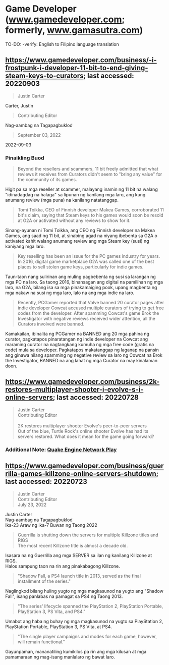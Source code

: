 # Game Developer (www.gamedeveloper.com; formerly, www.gamasutra.com)

TO-DO: -verify: English to Filipino language translation

## https://www.gamedeveloper.com/business/-i-frostpunk-i-developer-11-bit-to-end-giving-steam-keys-to-curators; last accessed: 20220903

>    Justin Carter

Carter, Justin

>    Contributing Editor

Nag-aambag na Tagapagbuklod

>    September 03, 2022

2022-09-03

### Pinaikling Buod

>    Beyond the resellers and scammers, 11 bit freely admitted that what reviews it receives from Curators didn't seem to "bring any value" for the community of its games. 

Higit pa sa mga reseller at scammer, malayang inamin ng 11 bit na walang "idinadagdag na halaga" sa lipunan ng kanilang mga laro, ang kung anumang review (mga puna) na kanilang natatanggap.

> Tomi Toikka, CEO of Finnish developer Makea Games, corroborated 11 bit's claim, saying that Steam keys to his games would soon be resold at G2A or activated without any reviews to show for it.

Sinang-ayunan ni Tomi Toikka, ang CEO ng Finnish developer na Makea Games, ang saad ng 11 bit, at sinabing agad na niyang ibebenta sa G2A o activated kahit walang anumang review ang mga Steam key (susi) ng kaniyang mga laro. 

> Key reselling has been an issue for the PC games industry for years. In 2016, digital game marketplace G2A was called one of the best places to sell stolen game keys, particularly for indie games.

Taun-taon nang sulirinan ang muling pagbebenta ng susi sa larangan ng mga PC na laro. Sa taong 2016, binansagan ang digital na pamilihan ng mga laro, na G2A, bilang isa sa mga pinakamaiging pook, upang magbenta ng mga nakaw na susi ng mga laro, lalo na ang mga indie na laro.

>    Recently, PCGamer reported that Valve banned 20 curator pages after indie developer Cowcat accused multiple curators of trying to get free codes from the developer. After spamming Cowcat's game Brok the Investigator with negative reviews received wider attention, all the Curators involved were banned.

Kamakailan, ibinalita ng PCGamer na BANNED ang 20 mga pahina ng curator, pagkatapos pinaratangan ng indie developer na Cowcat ang maraming curator na nagtangkang kumuha ng mga free code (gratis na code) mula sa developer. Pagkatapos makatanggap ng laganap na pansin ang ginawa nilang spamming ng negative review sa laro ng Cowcat na Brok the Investigator, BANNED na ang lahat ng mga Curator na may kinalaman doon.


## https://www.gamedeveloper.com/business/2k-restores-multiplayer-shooter-i-evolve-s-i-online-servers; last accessed: 20220728

> Justin Carter<br/>
> Contributing Editor<br/>
> <br/>
> 2K restores multiplayer shooter Evolve's peer-to-peer servers<br/>
> Out of the blue, Turtle Rock's online shooter Evolve has had its servers restored. What does it mean for the game going forward?

### Additional Note: [Quake Engine Network Play](https://github.com/usbong/newsletters/blob/main/notes/LessonsLearned/wikipediaDotOrg.md)

## https://www.gamedeveloper.com/business/guerrilla-games-killzone-online-servers-shutdown; last accessed: 20220723

> Justin Carter<br/>
> Contributing Editor<br/>
> July 23, 2022

Justin Carter<br/>
Nag-aambag na Tagapagbuklod<br/>
Ika-23 Araw ng ika-7 Buwan ng Taong 2022

> Guerrilla is shutting down the servers for multiple Killzone titles and RIGS<br/>
> The most recent Killzone title is almost a decade old.

Isasara na ng Guerrilla ang mga SERVER sa ilan ng kanilang Killzone at RIGS.<br/>
Halos sampung taon na rin ang pinakabagong Killzone.

> "Shadow Fall, a PS4 launch title in 2013, served as the final installment of the series."

Naglingkod bilang huling yugto ng mga magkasunod na yugto ang "Shadow Fall", isang panlabas na pamagat sa PS4 ng Taong 2013.

> "The series' lifecycle spanned the PlayStation 2, PlayStation Portable, PlayStation 3, PS Vita, and PS4."

Umabot ang haba ng buhay ng mga magkasunod na yugto sa PlayStation 2, PlayStation Portable, PlayStation 3, PS Vita, at PS4.

> "The single player campaigns and modes for each game, however, will remain functional."

Gayunpaman, mananatiling kumikilos pa rin ang mga kilusan at mga pamamaraan ng mag-isang manlalaro ng bawat laro.

